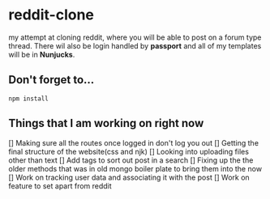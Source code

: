 # reddit-clone
my attempt at cloning reddit, where you will be able to post on a forum type thread.
There wil also be login handled by <strong>passport</strong> and all of my templates will be in <strong>Nunjucks</strong>.


## Don't forget to...
```
npm install
```
## Things that I am working on right now
[] Making sure all the routes once logged in don't log you out
[] Getting the final structure of the website(css and njk)
[] Looking into uploading files other than text
[] Add tags to sort out post in a search
[] Fixing up the the older methods that was in old mongo boiler plate to bring them into the now
[] Work on tracking user data and associating it with the post
[] Work on feature to set apart from reddit